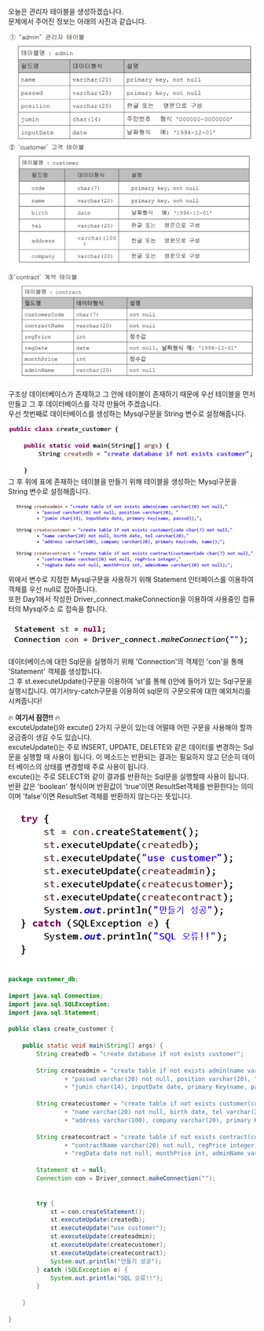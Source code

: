 오늘은 관리자 테이블을 생성하겠습니다.<br>
문제에서 주어진 정보는 아래의 사진과 같습니다.

![실행 결과](https://github.com/junhyeok1667/JDBC-PROJECT-insurance-/blob/main/Day2/img.png)
![실행 결과](https://github.com/junhyeok1667/JDBC-PROJECT-insurance-/blob/main/Day2/img_1.png)
![실행 결과](https://github.com/junhyeok1667/JDBC-PROJECT-insurance-/blob/main/Day2/img_2.png)

구조상 데이터베이스가 존재하고 그 안에 테이블이 존재하기 때문에 우선 테이블을 먼저 만들고 그 후 데이터베이스를 각각 만들어 주겠습니다.<br>
우선 첫번째로 데이터베이스를 생성하는 Mysql구문을 String 변수로 설정해줍니다.<br>

![실행 결과](https://github.com/junhyeok1667/JDBC-PROJECT-insurance-/blob/main/Day2/img_3.png)
그 후 위에 표에 존재하는 테이블을 만들기 위해 테이블을 생성하는 Mysql구문을 String 변수로 설정해줍니다.<br>

![실행 결과](https://github.com/junhyeok1667/JDBC-PROJECT-insurance-/blob/main/Day2/img_4.png)
위에서 변수로 지정한 Mysql구문을 사용하기 위해 Statement 인터페이스를 이용하여 객체를 우선 null로 잡아줍니다.<br>
또한 Day1에서 작성한  Driver_connect.makeConnection을 이용하여 사용중인 컴퓨터의 Mysql주소 로 접속을 합니다.<br>

![실행 결과](https://github.com/junhyeok1667/JDBC-PROJECT-insurance-/blob/main/Day2/img_5.png)

데이터베이스에 대한 Sql문을 실행하기 위해 'Connection'의 객체인 'con'을 통해 'Statement' 객체를 생성합니다.<br>
그 후 st.executeUpdate()구문을 이용하여 'st'를 통해 ()안에 들어가 있는 Sql구문을 실행시킵니다. 여기서try-catch구문을 이용하여 sql문의 구문오류에 대한 예외처리를 시켜줍니다!


🔥 **여기서 잠깐!!** 🔥<br>
excuteUpdate()와 excute() 2가지 구문이 있는데 어떨때 어떤 구문을 사용해야 할까 궁금중이 생길 수도 있습니다.<br>
excuteUpdate()는 주로 INSERT, UPDATE, DELETE와 같은 데이터를 변경하는 Sql문을 실행할 때 사용이 됩니다. 이 메소드는 반환되는 결과는 필요하지 않고 단순히 데이터 베이스의 상태를 변경할때 주로 사용이 됩니다.<br>
excute()는 주로 SELECT와 같이 결과를 반환하는 Sql문을 실행할때 사용이 됩니다. 반환 값은 'boolean' 형식이며 반환값이 'true'이면 ResultSet객체를 반환한다는 의미이며 'false'이면 ResultSet 객체를 반환하지 않는다는 뜻입니다.

![실행 결과](https://github.com/junhyeok1667/JDBC-PROJECT-insurance-/blob/main/Day2/img_6.png)

```java
package customer_db;

import java.sql.Connection;
import java.sql.SQLException;
import java.sql.Statement;

public class create_customer {

	public static void main(String[] args) {
		String createdb = "create database if not exists customer";
		
		String createadmin = "create table if not exists admin(name varchar(20) not null,"
				+ "passwd varchar(20) not null, position varchar(20), "
				+ "jumin char(14), inputDate date, primary Key(name, passwd));";
		
		String createcustomer = "create table if not exists customer(code char(7) not null,"
				+ "name varchar(20) not null, birth date, tel varchar(20),"
				+ "address varchar(100), company varchar(20), primary Key(code, name));";
		
		String createcontract = "create table if not exists contract(customerCode char(7) not null,"
				+ "contractName varchar(20) not null, regPrice integer,"
				+ "regData date not null, monthPrice int, adminName varchar(20) not null);";
		
		Statement st = null;
		Connection con = Driver_connect.makeConnection("");
		
		
		try {
			st = con.createStatement();
			st.executeUpdate(createdb);
			st.executeUpdate("use customer");
			st.executeUpdate(createadmin);
			st.executeUpdate(createcustomer);
			st.executeUpdate(createcontract);
			System.out.println("만들기 성공");
		} catch (SQLException e) {
			System.out.println("SQL 오류!!");
		}

	}

}

